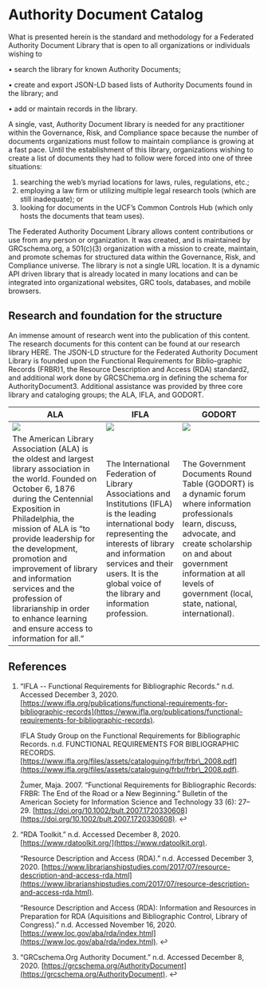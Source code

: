 # Authority Document Catalog

What is presented herein is the standard and methodology for a Federated Authority Document Library that is open to all organizations or individuals wishing to

• search the library for known Authority Documents;&#x20;

• create and export JSON-LD based lists of Authority Documents found in the library; and&#x20;

• add or maintain records in the library.

A single, vast, Authority Document library is needed for any practitioner within the Governance, Risk, and Compliance space because the number of documents organizations must follow to maintain compliance is growing at a fast pace. Until the establishment of this library, organizations wishing to create a list of documents they had to follow were forced into one of three situations:

1. searching the web’s myriad locations for laws, rules, regulations, etc.;
2. employing a law firm or utilizing multiple legal research tools (which are still inadequate); or
3. looking for documents in the UCF’s Common Controls Hub (which only hosts the documents that team uses).

The Federated Authority Document Library allows content contributions or use from any person or organization. It was created, and is maintained by GRCschema.org, a 501(c)(3) organization with a mission to create, maintain, and promote schemas for structured data within the Governance, Risk, and Compliance universe. The library is not a single URL location. It is a dynamic API driven library that is already located in many locations and can be integrated into organizational websites, GRC tools, databases, and mobile browsers.

## Research and foundation for the structure

An immense amount of research went into the publication of this content. The research documents for this content can be found at our research library HERE. The JSON-LD structure for the Federated Authority Document Library is founded upon the Functional Requirements for Biblio-graphic Records (FRBR)1, the Resource Description and Access (RDA) standard2, and additional work done by GRCSChema.org in defining the schema for AuthorityDocument3. Additional assistance was provided by three core library and cataloging groups; the ALA, IFLA, and GODORT.

| ALA                                                                                                                                                                                                                                                                                                                                                                                                                         | IFLA                                                                                                                                                                                                                                                             | GODORT                                                                                                                                                                                                                                                     |
| --------------------------------------------------------------------------------------------------------------------------------------------------------------------------------------------------------------------------------------------------------------------------------------------------------------------------------------------------------------------------------------------------------------------------- | ---------------------------------------------------------------------------------------------------------------------------------------------------------------------------------------------------------------------------------------------------------------- | ---------------------------------------------------------------------------------------------------------------------------------------------------------------------------------------------------------------------------------------------------------- |
| ![](https://www.complianceascode.net/wp-content/uploads/2021/12/ALA.png)                                                                                                                                                                                                                                                                                                                                                    | ![](https://www.complianceascode.net/wp-content/uploads/2021/12/IFLA.png)                                                                                                                                                                                        | ![](https://www.complianceascode.net/wp-content/uploads/2021/12/GODORT.png)                                                                                                                                                                                |
| The American Library Association (ALA) is the oldest and largest library association in the world. Founded on October 6, 1876 during the Centennial Exposition in Philadelphia, the mission of ALA is “to provide leadership for the development, promotion and improvement of library and information services and the profession of librarianship in order to enhance learning and ensure access to information for all.” | The International Federation of Library Associations and Institutions (IFLA) is the leading international body representing the interests of library and information services and their users. It is the global voice of the library and information profession. | The Government Documents Round Table (GODORT) is a dynamic forum where information professionals learn, discuss, advocate, and create scholarship on and about government information at all levels of government (local, state, national, international). |

## References

1.  “IFLA -- Functional Requirements for Bibliographic Records.” n.d. Accessed December 3, 2020. [https://www.ifla.org/publications/functional-requirements-for-bibliographic-records](https://www.ifla.org/publications/functional-requirements-for-bibliographic-records).

    IFLA Study Group on the Functional Requirements for Bibliographic Records. n.d. FUNCTIONAL REQUIREMENTS FOR BIBLIOGRAPHIC RECORDS. [https://www.ifla.org/files/assets/cataloguing/frbr/frbr\_2008.pdf](https://www.ifla.org/files/assets/cataloguing/frbr/frbr\_2008.pdf).

    Žumer, Maja. 2007. “Functional Requirements for Bibliographic Records: FRBR: The End of the Road or a New Beginning.” Bulletin of the American Society for Information Science and Technology 33 (6): 27–29. [https://doi.org/10.1002/bult.2007.1720330608](https://doi.org/10.1002/bult.2007.1720330608). ↩︎
2.  “RDA Toolkit.” n.d. Accessed December 8, 2020. [https://www.rdatoolkit.org/](https://www.rdatoolkit.org).

    “Resource Description and Access (RDA).” n.d. Accessed December 3, 2020. [https://www.librarianshipstudies.com/2017/07/resource-description-and-access-rda.html](https://www.librarianshipstudies.com/2017/07/resource-description-and-access-rda.html).

    “Resource Description and Access (RDA): Information and Resources in Preparation for RDA (Aquisitions and Bibliographic Control, Library of Congress).” n.d. Accessed November 16, 2020. [https://www.loc.gov/aba/rda/index.html](https://www.loc.gov/aba/rda/index.html). ↩︎
3. “GRCschema.Org Authority Document.” n.d. Accessed December 8, 2020. [https://grcschema.org/AuthorityDocument](https://grcschema.org/AuthorityDocument). ↩︎
